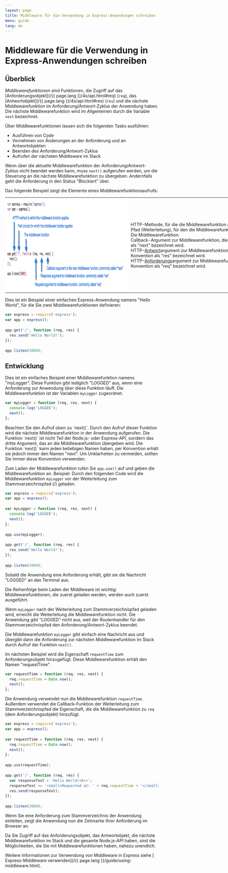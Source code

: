 ```yaml
---
layout: page
title: Middleware für die Verwendung in Express-Anwendungen schreiben
menu: guide
lang: de
---
```


# Middleware für die Verwendung in Express-Anwendungen schreiben

<h2>Überblick</h2>

*Middlewarefunktionen* sind Funktionen, die Zugriff auf das [Anforderungsobjekt](/{{ page.lang }}/4x/api.html#req) (`req`), das [Antwortobjekt](/{{ page.lang }}/4x/api.html#res) (`res`) und die nächste Middlewarefunktion im Anforderung/Antwort-Zyklus der Anwendung haben. Die nächste Middlewarefunktion wird im Allgemeinen durch die Variable `next` bezeichnet.

Über Middlewarefunktionen lassen sich die folgenden Tasks ausführen:

* Ausführen von Code
* Vornehmen von Änderungen an der Anforderung und an Antwortobjekten
* Beenden des Anforderung/Antwort-Zyklus
* Aufrufen der nächsten Middleware im Stack

Wenn über die aktuelle Middlewarefunktion der Anforderung/Antwort-Zyklus nicht beendet werden kann, muss `next()` aufgerufen werden, um die Steuerung an die nächste Middlewarefunktion zu übergeben. Andernfalls geht die Anforderung in den Status "Blockiert" über.

Das folgende Beispiel zeigt die Elemente eines Middlewarefunktionsaufrufs:

<table style="padding: 0; border: 0; width: 960px; margin-bottom: 10px;">
<tr><td style="margin: 0; padding: 0px; border: 0; width: 410px;">
<img src="/images/express-mw.png" style="margin: 0px; padding: 0px; width: 410px; height: 308px;" />
</td>
<td style="margin: 0; padding: 0 0 0 5px; border: 0; width: 550px;">
<div class="callout" id="callout1">HTTP-Methode, für die die Middlewarefunktion angewendet wird.</div>

<div class="callout" id="callout2">Pfad (Weiterleitung), für den die Middlewarefunktion angewendet wird.</div>

<div class="callout" id="callout3">Die Middlewarefunktion.</div>

<div class="callout" id="callout4">Callback-Argument zur Middlewarefunktion, die nach der geltenden Konvention als "next" bezeichnet wird.</div>

<div class="callout" id="callout5">HTTP-<a href="../4x/api.html#res">Antwort</a>argument zur Middlewarefunktion, die nach der geltenden Konvention als "res" bezeichnet wird.</div>

<div class="callout" id="callout6">HTTP-<a href="../4x/api.html#req">Anforderungs</a>argument zur Middlewarefunktion, die nach der geltenden Konvention als "req" bezeichnet wird.</div>
</td></tr>
</table>

Dies ist ein Beispiel einer einfachen Express-Anwendung namens "Hello World", für die Sie zwei Middlewarefunktionen definieren:

```js
var express = require('express');
var app = express();

app.get('/', function (req, res) {
  res.send('Hello World!');
});

app.listen(3000);
```

<h2>Entwicklung</h2>

Dies ist ein einfaches Beispiel einer Middlewarefunktion namens "myLogger". Diese Funktion gibt lediglich "LOGGED" aus, wenn eine Anforderung zur Anwendung über diese Funktion läuft. Die Middlewarefunktion ist der Variablen `myLogger` zugeordnet.

```js
var myLogger = function (req, res, next) {
  console.log('LOGGED');
  next();
};
```

<div class="doc-box doc-notice" markdown="1">
Beachten Sie den Aufruf oben zu `next()`. Durch den Aufruf dieser Funktion wird die nächste Middlewarefunktion in der Anwendung aufgerufen. Die Funktion `next()` ist nicht Teil der Node.js- oder Express-API, sondern das dritte Argument, das an die Middlewarefunktion übergeben wird. Die Funktion `next()` kann jeden beliebigen Namen haben, per Konvention erhält sie jedoch immer den Namen "next". Um Unklarheiten zu vermeiden, sollten Sie immer diese Konvention verwenden.
</div>


Zum Laden der Middlewarefunktion rufen Sie `app.use()` auf und geben die Middlewarefunktion an. Beispiel: Durch den folgenden Code wird die Middlewarefunktion `myLogger` vor der Weiterleitung zum Stammverzeichnispfad (/) geladen.

```js
var express = require('express');
var app = express();

var myLogger = function (req, res, next) {
  console.log('LOGGED');
  next();
};

app.use(myLogger);

app.get('/', function (req, res) {
  res.send('Hello World!');
});

app.listen(3000);
```

Sobald die Anwendung eine Anforderung erhält, gibt sie die Nachricht "LOGGED" an das Terminal aus.

Die Reihenfolge beim Laden der Middleware ist wichtig: Middlewarefunktionen, die zuerst geladen werden, werden auch zuerst ausgeführt.

Wenn `myLogger` nach der Weiterleitung zum Stammverzeichnispfad geladen wird, erreicht die Weiterleitung die Middlewarefunktion nicht. Die Anwendung gibt "LOGGED" nicht aus, weil der Routenhandler für den Stammverzeichnispfad den Anforderung/Antwort-Zyklus beendet.

Die Middlewarefunktion `myLogger` gibt einfach eine Nachricht aus und übergibt dann die Anforderung zur nächsten Middlewarefunktion im Stack durch Aufruf der Funktion `next()`.

Im nächsten Beispiel wird die Eigenschaft `requestTime` zum Anforderungsobjekt hinzugefügt. Diese Middlewarefunktion erhält den Namen "requestTime".

```js
var requestTime = function (req, res, next) {
  req.requestTime = Date.now();
  next();
};
```

Die Anwendung verwendet nun die Middlewarefunktion `requestTime`. Außerdem verwendet die Callback-Funktion der Weiterleitung zum Stammverzeichnispfad die Eigenschaft, die die Middlewarefunktion zu `req` (dem Anforderungsobjekt) hinzufügt.

```js
var express = require('express');
var app = express();

var requestTime = function (req, res, next) {
  req.requestTime = Date.now();
  next();
};

app.use(requestTime);

app.get('/', function (req, res) {
  var responseText = 'Hello World!<br>';
  responseText += '<small>Requested at: ' + req.requestTime + '</small>';
  res.send(responseText);
});

app.listen(3000);
```

Wenn Sie eine Anforderung zum Stammverzeichnis der Anwendung einleiten, zeigt die Anwendung nun die Zeitmarke Ihrer Anforderung im Browser an.

Da Sie Zugriff auf das Anforderungsobjekt, das Antwortobjekt, die nächste Middlewarefunktion im Stack und die gesamte Node.js-API haben, sind die Möglichkeiten, die Sie mit Middlewarefunktionen haben, nahezu unendlich.

Weitere Informationen zur Verwendung von Middleware in Express siehe [ Express-Middleware verwenden](/{{ page.lang }}/guide/using-middleware.html).
